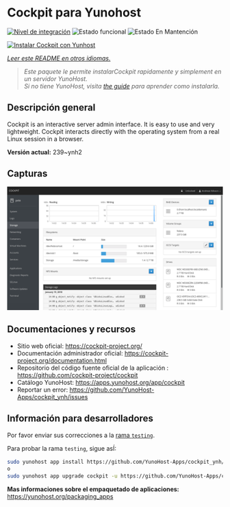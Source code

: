 <!--
Este archivo README esta generado automaticamente<https://github.com/YunoHost/apps/tree/master/tools/readme_generator>
No se debe editar a mano.
-->

# Cockpit para Yunohost

[![Nivel de integración](https://apps.yunohost.org/badge/integration/cockpit)](https://ci-apps.yunohost.org/ci/apps/cockpit/)
![Estado funcional](https://apps.yunohost.org/badge/state/cockpit)
![Estado En Mantención](https://apps.yunohost.org/badge/maintained/cockpit)

[![Instalar Cockpit con Yunhost](https://install-app.yunohost.org/install-with-yunohost.svg)](https://install-app.yunohost.org/?app=cockpit)

*[Leer este README en otros idiomas.](./ALL_README.md)*

> *Este paquete le permite instalarCockpit rapidamente y simplement en un servidor YunoHost.*  
> *Si no tiene YunoHost, visita [the guide](https://yunohost.org/install) para aprender como instalarla.*

## Descripción general

Cockpit is an interactive server admin interface. It is easy to use and very lightweight. Cockpit interacts directly with the operating system from a real Linux session in a browser.

**Versión actual:** 239~ynh2

## Capturas

![Captura de Cockpit](./doc/screenshots/screenshot-storage.png)

## Documentaciones y recursos

- Sitio web oficial: <https://cockpit-project.org/>
- Documentación administrador oficial: <https://cockpit-project.org/documentation.html>
- Repositorio del código fuente oficial de la aplicación : <https://github.com/cockpit-project/cockpit>
- Catálogo YunoHost: <https://apps.yunohost.org/app/cockpit>
- Reportar un error: <https://github.com/YunoHost-Apps/cockpit_ynh/issues>

## Información para desarrolladores

Por favor enviar sus correcciones a la [rama `testing`](https://github.com/YunoHost-Apps/cockpit_ynh/tree/testing).

Para probar la rama `testing`, sigue asÍ:

```bash
sudo yunohost app install https://github.com/YunoHost-Apps/cockpit_ynh/tree/testing --debug
o
sudo yunohost app upgrade cockpit -u https://github.com/YunoHost-Apps/cockpit_ynh/tree/testing --debug
```

**Mas informaciones sobre el empaquetado de aplicaciones:** <https://yunohost.org/packaging_apps>
